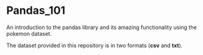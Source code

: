 # Pandas_101

An introduction to the pandas library and its amazing functionality using the pokemon dataset.

The dataset provided in this repository is in two formats (**csv** and **txt**).
